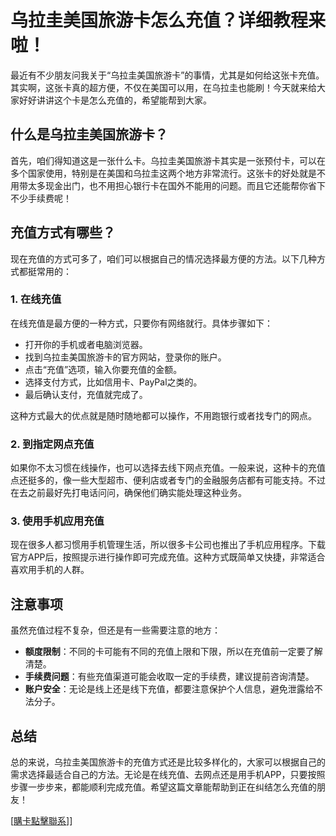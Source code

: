 # 乌拉圭美国旅游卡怎么充值？详细教程来啦！

最近有不少朋友问我关于“乌拉圭美国旅游卡”的事情，尤其是如何给这张卡充值。其实啊，这张卡真的超方便，不仅在美国可以用，在乌拉圭也能刷！今天就来给大家好好讲讲这个卡是怎么充值的，希望能帮到大家。

## 什么是乌拉圭美国旅游卡？

首先，咱们得知道这是一张什么卡。乌拉圭美国旅游卡其实是一张预付卡，可以在多个国家使用，特别是在美国和乌拉圭这两个地方非常流行。这张卡的好处就是不用带太多现金出门，也不用担心银行卡在国外不能用的问题。而且它还能帮你省下不少手续费呢！

## 充值方式有哪些？

现在充值的方式可多了，咱们可以根据自己的情况选择最方便的方法。以下几种方式都挺常用的：

### 1. 在线充值

在线充值是最方便的一种方式，只要你有网络就行。具体步骤如下：
- 打开你的手机或者电脑浏览器。
- 找到乌拉圭美国旅游卡的官方网站，登录你的账户。
- 点击“充值”选项，输入你要充值的金额。
- 选择支付方式，比如信用卡、PayPal之类的。
- 最后确认支付，充值就完成了。

这种方式最大的优点就是随时随地都可以操作，不用跑银行或者找专门的网点。

### 2. 到指定网点充值

如果你不太习惯在线操作，也可以选择去线下网点充值。一般来说，这种卡的充值点还挺多的，像一些大型超市、便利店或者专门的金融服务店都有可能支持。不过在去之前最好先打电话问问，确保他们确实能处理这种业务。

### 3. 使用手机应用充值

现在很多人都习惯用手机管理生活，所以很多卡公司也推出了手机应用程序。下载官方APP后，按照提示进行操作即可完成充值。这种方式既简单又快捷，非常适合喜欢用手机的人群。

## 注意事项

虽然充值过程不复杂，但还是有一些需要注意的地方：

- **额度限制**：不同的卡可能有不同的充值上限和下限，所以在充值前一定要了解清楚。
- **手续费问题**：有些充值渠道可能会收取一定的手续费，建议提前咨询清楚。
- **账户安全**：无论是线上还是线下充值，都要注意保护个人信息，避免泄露给不法分子。

## 总结

总的来说，乌拉圭美国旅游卡的充值方式还是比较多样化的，大家可以根据自己的需求选择最适合自己的方法。无论是在线充值、去网点还是用手机APP，只要按照步骤一步步来，都能顺利完成充值。希望这篇文章能帮助到正在纠结怎么充值的朋友！

[[購卡點擊聯系](https://t.me/s/SXDXQF)]]